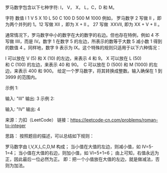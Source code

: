 罗马数字包含以下七种字符: I， V， X， L，C，D 和 M。

字符          数值
I             1
V             5
X             10
L             50
C             100
D             500
M             1000
例如， 罗马数字 2 写做 II ，即为两个并列的 1。12 写做 XII ，即为 X + II 。 27 写做  XXVII, 即为 XX + V + II 。

通常情况下，罗马数字中小的数字在大的数字的右边。但也存在特例，例如 4 不写做 IIII，而是 IV。数字 1 在数字 5 的左边，所表示的数等于大数 5 减小数 1 得到的数值 4 。同样地，数字 9 表示为 IX。这个特殊的规则只适用于以下六种情况：

I 可以放在 V (5) 和 X (10) 的左边，来表示 4 和 9。
X 可以放在 L (50) 和 C (100) 的左边，来表示 40 和 90。 
C 可以放在 D (500) 和 M (1000) 的左边，来表示 400 和 900。
给定一个罗马数字，将其转换成整数。输入确保在 1 到 3999 的范围内。

示例 1:

输入: "III"
输出: 3
示例 2:

输入: "IV"
输出: 4

来源：力扣（LeetCode）
链接：https://leetcode-cn.com/problems/roman-to-integer

思路：
按照题目的描述，可以总结如下规则：

罗马数字由 I,V,X,L,C,D,M 构成；
  当小值在大值的左边，则减小值，如 IV=5-1=4；
  当小值在大值的右边，则加小值，如 VI=5+1=6；
由上可知，右值永远为正，因此最后一位必然为正。
  即：把一个小值放在大值的左边，就是做减法，否则为加法。



